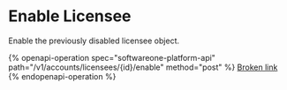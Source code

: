 # Enable Licensee

Enable the previously disabled licensee object.

{% openapi-operation spec="softwareone-platform-api" path="/v1/accounts/licensees/{id}/enable" method="post" %}
[Broken link](broken-reference)
{% endopenapi-operation %}
